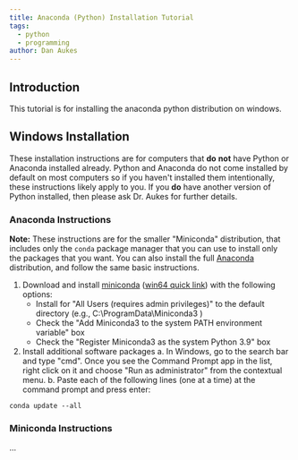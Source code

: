 ```yaml
---
title: Anaconda (Python) Installation Tutorial
tags: 
  - python
  - programming
author: Dan Aukes
---
```


## Introduction

This tutorial is for installing the anaconda python distribution on windows.

## Windows Installation

These installation instructions are for computers that **do** **not** have Python or Anaconda installed already. Python and Anaconda do not come installed by default on most computers so if you haven't installed them intentionally, these instructions likely apply to you. If you **do** have another version of Python installed, then please ask Dr. Aukes for further details.

### Anaconda Instructions

**Note:** These instructions are for the smaller "Miniconda" distribution, that includes only the ```conda``` package manager that you can use to install only the packages that you want.  You can also install the full [Anaconda](https://www.anaconda.com/products/individual#Downloads) distribution, and follow the same basic instructions.

1.  Download and install [miniconda](https://docs.conda.io/en/latest/miniconda.html) ([win64 quick link](https://repo.anaconda.com/miniconda/Miniconda3-latest-Windows-x86_64.exe)) with the following options:
    -   Install for "All Users (requires admin privileges)" to the default directory (e.g., C:\\ProgramData\\Miniconda3 )
    -   Check the "Add Miniconda3 to the system PATH environment variable" box
    -   Check the "Register Miniconda3 as the system Python 3.9" box
2.  Install additional software packages
    a.  In Windows, go to the search bar and type "cmd". Once you see the Command Prompt app in the list, right click on it and choose "Run as administrator" from the contextual menu.
    b.  Paste each of the following lines (one at a time) at the command prompt and press enter:

``` {.bash}
conda update --all
```

### Miniconda Instructions

...